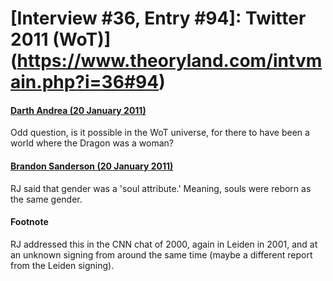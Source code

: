 # [Interview #36, Entry #94]: Twitter 2011 (WoT)](https://www.theoryland.com/intvmain.php?i=36#94)

#### [Darth Andrea (20 January 2011)](http://twitter.com/Darth_Andrea/status/27865658704265216)

Odd question, is it possible in the WoT universe, for there to have been a world where the Dragon was a woman?

#### [Brandon Sanderson (20 January 2011)](http://twitter.com/BrandSanderson/status/28186442731626497)

RJ said that gender was a 'soul attribute.' Meaning, souls were reborn as the same gender.

#### Footnote

RJ addressed this in the CNN chat of 2000, again in Leiden in 2001, and at an unknown signing from around the same time (maybe a different report from the Leiden signing).

